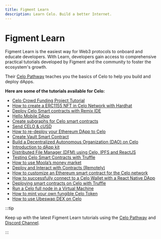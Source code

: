 ```yaml
---
title: Figment Learn
description: Learn Celo. Build a better Internet.
---
```



# Figment Learn

Figment Learn is the easiest way for Web3 protocols to onboard and educate developers. With Learn, developers gain access to comprehensive practical tutorials developed by Figment and the community to foster the ecosystem's growth.

Their [Celo Pathway](https://learn.figment.io/protocols/celo) teaches you the basics of Celo to help you build and deploy dApps.

**Here are some of the tutorials available for Celo:**

* [Celo Crowd Funding Project Tutorial](https://learn.figment.io/tutorials/celo-crowd-funding-project)
* [How to create a ERC1155 NFT in Celo Network with Hardhat](https://learn.figment.io/tutorials/celo-hardhat-deploy-and-nft-app)
* [Deploy Celo Smart contracts with Remix IDE](https://learn.figment.io/tutorials/celo-for-remix)
* [Hello Mobile DApp](https://learn.figment.io/tutorials/hello-mobile-dapp)
* [Create subgraphs for Celo smart contracts](https://learn.figment.io/tutorials/celo-subgraphs)
* [Send CELO & cUSD](https://learn.figment.io/tutorials/hello-celo)
* [How to re-deploy your Ethereum DApp to Celo](https://learn.figment.io/tutorials/redploy-dapps-on-celo)
* [Create Vault Smart Contract](https://learn.figment.io/tutorials/create-vault-smart-contract)
* [Build a Decentralized Autonomous Organization (DAO) on Celo](https://learn.figment.io/tutorials/build-a-dao-on-celo)
* [Introduction to dApp kit](https://learn.figment.io/tutorials/introduction-to-dappkit)
* [Distributed File Manager (DFM) using Celo, IPFS and ReactJS](https://learn.figment.io/tutorials/distributed-file-manager-using-ipfs-celo-reactjs)
* [Testing Celo Smart Contracts with Truffle](https://learn.figment.io/tutorials/celo-testing-truffle)
* [How to use Moola’s money market](https://learn.figment.io/tutorials/moola-market)
* [Deploy and Interact with Contracts (Remotely)](https://learn.figment.io/tutorials/hello-contracts)
* [How to customize an Ethereum smart contract for the Celo network](https://learn.figment.io/tutorials/celo-contract-from-ethereum)
* [How to successfully connect to a Celo Wallet with a React Native DApp](https://learn.figment.io/tutorials/how-to-successfully-connect-to-a-celo-wallet-with-a-react-native-dapp)
* [Deploying smart contracts on Celo with Truffle](https://learn.figment.io/tutorials/deploying-smart-contracts-on-celo-with-truffle)
* [Run a Celo full node in a Virtual Machine](https://learn.figment.io/tutorials/how-to-run-a-celo-full-node-in-a-virtual-machine)
* [How to mint your own fungible Celo Token](https://learn.figment.io/tutorials/celo-erc20-token-on-remix)
* [How to use Ubeswap DEX on Celo](https://learn.figment.io/tutorials/celo-ubeswap-tutorial)

:::tip

Keep up with the latest Figment Learn tutorials using the [Celo Pathway](https://learn.figment.io/protocols/celo) and [Discord Channel](https://discord.com/invite/fszyM7K).

:::